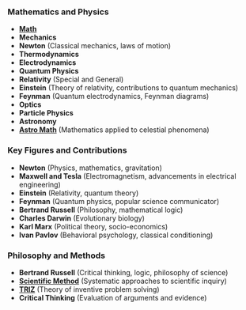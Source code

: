 ### Mathematics and Physics
- **[Math](https://github.com/streamcode9/os/blob/main/math.md)**
- **Mechanics**
- **Newton** (Classical mechanics, laws of motion)
- **Thermodynamics**
- **Electrodynamics**
- **Quantum Physics**
- **Relativity** (Special and General)
- **Einstein** (Theory of relativity, contributions to quantum mechanics)
- **Feynman** (Quantum electrodynamics, Feynman diagrams)
- **Optics**
- **Particle Physics**
- **Astronomy**
- **[Astro Math](http://www.danfleisch.com/sgmoa/)** (Mathematics applied to celestial phenomena)

### Key Figures and Contributions
- **Newton** (Physics, mathematics, gravitation)
- **Maxwell and Tesla** (Electromagnetism, advancements in electrical engineering)
- **Einstein** (Relativity, quantum theory)
- **Feynman** (Quantum physics, popular science communicator)
- **Bertrand Russell** (Philosophy, mathematical logic)
- **Charles Darwin** (Evolutionary biology)
- **Karl Marx** (Political theory, socio-economics)
- **Ivan Pavlov** (Behavioral psychology, classical conditioning)

### Philosophy and Methods
- **Bertrand Russell** (Critical thinking, logic, philosophy of science)
- **[Scientific Method](https://en.m.wikipedia.org/wiki/Scientific_method)** (Systematic approaches to scientific inquiry)
- **[TRIZ](https://en.m.wikipedia.org/wiki/TRIZ)** (Theory of inventive problem solving)
- **Critical Thinking** (Evaluation of arguments and evidence)
 
